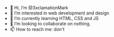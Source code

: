 - 👋 Hi, I’m @3xclamationMark
- 👀 I’m interested in web development and design
- 🌱 I’m currently learning HTML, CSS and JS
- 💞️ I’m looking to collaborate on nothing.
- 📫 How to reach me: don't



